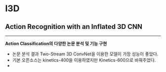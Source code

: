 # I3D
## Action Recognition with an Inflated 3D CNN
---
**Action Classification의 다양한 논문 분석 및 기능 구현**
- 논문 분석 결과 Two-Stream 3D ConvNet을 이용한 모델이 가장 성능이 좋았다.
- 기본 오픈소스는 kinetics-400을 이용하였지만 Kinetics-600으로 바꿔주었다.
- 
